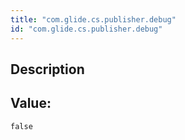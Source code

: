 ```yaml
---
title: "com.glide.cs.publisher.debug"
id: "com.glide.cs.publisher.debug"
---
```

## Description



## Value: 
```
false
```